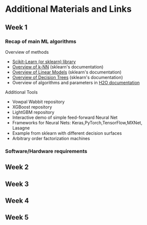 # Additional Materials and Links


## Week 1

### Recap of main ML algorithms

Overview of methods
* [Scikit-Learn (or sklearn) library](http://scikit-learn.org/)
* [Overview of k-NN](http://scikit-learn.org/stable/modules/neighbors.html) (sklearn's documentation)
* [Overview of Linear Models](http://scikit-learn.org/stable/modules/linear_model.html) (sklearn's documentation)
* [Overview of Decision Trees](http://scikit-learn.org/stable/modules/tree.html) (sklearn's documentation)
* Overview of algorithms and parameters in [H2O documentation](http://docs.h2o.ai/h2o/latest-stable/h2o-docs/data-science.html)

Additional Tools
* Vowpal Wabbit repository
* XGBoost repository
* LightGBM repository
* Interactive demo of simple feed-forward Neural Net
* Frameworks for Neural Nets: Keras,PyTorch,TensorFlow,MXNet, Lasagne
* Example from sklearn with different decision surfaces
* Arbitrary order factorization machines

### Software/Hardware requirements


## Week 2


## Week 3


## Week 4


## Week 5
